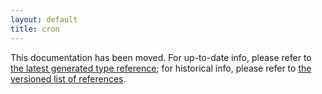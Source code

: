 ```yaml
---
layout: default
title: cron
---
```


This documentation has been moved. For up-to-date info, please refer to [the latest generated type reference](http://docs.puppetlabs.com/references/latest/type.html); for historical info, please refer to [the versioned list of references](http://docs.puppetlabs.com/references/).